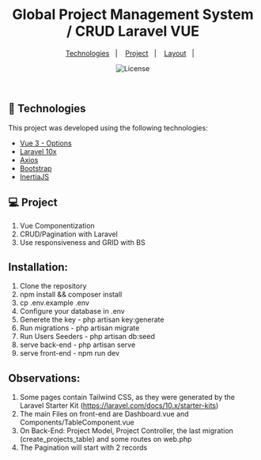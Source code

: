 <h1 align="center"> Global Project Management System / CRUD Laravel VUE </h1>

<p align="center">
  <a href="#-technologies">Technologies</a>&nbsp;&nbsp;&nbsp;|&nbsp;&nbsp;&nbsp;
  <a href="#-project">Project</a>&nbsp;&nbsp;&nbsp;|&nbsp;&nbsp;&nbsp;
  <a href="#-layout">Layout</a>&nbsp;&nbsp;&nbsp;|&nbsp;&nbsp;&nbsp;
</p>

<p align="center">
  <img alt="License" src="https://img.shields.io/static/v1?label=license&message=MIT&color=49AA26&labelColor=000000">
</p>

<br>

<!-- <p align="center">
  <img alt="Screenshot" src="Screenshot_1.png" width="100%" height="100%">
</p> -->

## 🚀 Technologies

This project was developed using the following technologies:

-   [Vue 3 - Options](https://vuejs.org/)
-   [Laravel 10x](https://laravel.com/docs/10.x)
-   [Axios](https://axios-http.com/)
-   [Bootstrap](https://getbootstrap.com/)
-   [InertiaJS](https://inertiajs.com/)

## 💻 Project

1. Vue Componentization
2. CRUD/Pagination with Laravel
3. Use responsiveness and GRID with BS

## Installation:

1. Clone the repository
2. npm install && composer install
3. cp .env.example .env
4. Configure your database in .env
5. Generete the key - php artisan key:generate
6. Run migrations - php artisan migrate
7. Run Users Seeders - php artisan db:seed
8. serve back-end - php artisan serve
9. serve front-end - npm run dev

## Observations:

1.  Some pages contain Tailwind CSS, as they were generated by the Laravel Starter Kit (https://laravel.com/docs/10.x/starter-kits)
2.  The main Files on front-end are Dashboard.vue and Components/TableComponent.vue
3.  On Back-End: Project Model, Project Controller, the last migration (create_projects_table) and some routes on web.php
4.  The Pagination will start with 2 records

